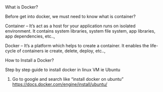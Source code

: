 What is Docker?

Before get into docker, we must need to know what is container?

Container – It’s act as a host for your application runs on isolated environment. It contains system libraries, system file system, app libraries, app dependencies, etc..,

Docker – It’s a platform which helps to create a container. It enables the life-cycle of containers ie create, delete, deploy, etc..,

How to Install a Docker?

Step by step guide to install docker in linux VM ie Ubuntu

1. Go to google and search like “install docker on ubuntu”
https://docs.docker.com/engine/install/ubuntu/


